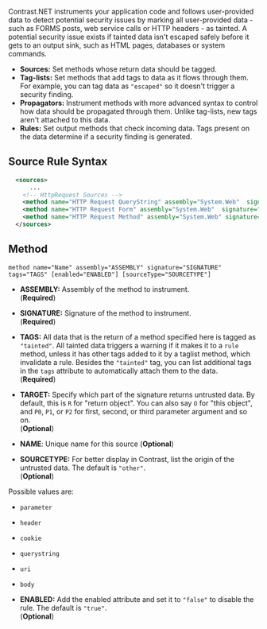 <!--
title: "Level 2 Rules - Instrumentation Source Rules"
description: "Information on .NET Instrumentation Source Rules"
tags: "installation policy customization rules level agent .Net instrumentation source"
-->

Contrast.NET instruments your application code and follows user-provided data to detect potential security issues by marking all user-provided data - such as FORMS posts, web service calls or HTTP headers - as tainted. A potential security issue exists if tainted data isn't escaped safely before it gets to an output sink, such as HTML pages, databases or system commands.  

* **Sources:** Set methods whose return data should be tagged.
* **Tag-lists:** Set methods that add tags to data as it flows through them. For example, you can tag data as `"escaped"` so it doesn't trigger a security finding.
* **Propagators:** Instrument methods with more advanced syntax to control how data should be propagated through them. Unlike tag-lists, new tags aren't attached to this data.
* **Rules:** Set output methods that check incoming data. Tags present on the data determine if a security finding is generated.


## Source Rule Syntax

```xml
  <sources>
      ...
    <!-- HttpRequest Sources -->
    <method name="HTTP Request QueryString" assembly="System.Web"  signature="System.Collections.Specialized.NameValueCollection System.Web.HttpRequest.get_QueryString()" tags="cross-site" sourceType="parameter" />
    <method name="HTTP Request Form" assembly="System.Web"  signature="System.Collections.Specialized.NameValueCollection System.Web.HttpRequest.get_Form()" tags="cross-site" sourceType="parameter" target="R" />
    <method name="HTTP Request Method" assembly="System.Web" signature="System.String System.Web.HttpRequest.get_RequestType()" tags="limited-chars" sourceType="uri" />
  </sources>  
```

## Method


```
method name="Name" assembly="ASSEMBLY" signature="SIGNATURE" tags="TAGS" [enabled="ENABLED"] [sourceType="SOURCETYPE"]
```

* **ASSEMBLY:** Assembly of the method to instrument. <br> (**Required**)

* **SIGNATURE:** Signature of the method to instrument. <br> (**Required**)
   
* **TAGS:** All data that is the return of a method specified here is tagged as `"tainted"`.  All tainted data triggers a warning if it makes it to a `rule` method, unless it has other tags added to it by a taglist method, which invalidate a rule. Besides the `"tainted"` tag, you can list additional tags in the `tags` attribute to automatically attach them to the data. <br> (**Required**)

* **TARGET:** Specify which part of the signature returns untrusted data. By default, this is `R` for "return object". You can also say `O` for "this object", and `P0`, `P1`, or `P2` for first, second, or third parameter argument and so on. <br> (**Optional**)

* **NAME**: Unique name for this source (**Optional**)

* **SOURCETYPE:** For better display in Contrast, list the origin of the untrusted data. The default is `"other"`. <br> (**Optional**)

 Possible values are:
  * `parameter`
  * `header`
  * `cookie`
  * `querystring`
  * `uri`
  * `body`

* **ENABLED:** Add the enabled attribute and set it to `"false"` to disable the rule. The default is `"true"`. <br> (**Optional**)



